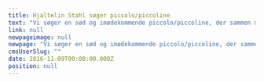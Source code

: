 ```yaml
---
title: Hjaltelin Stahl søger piccolo/piccoline
text: "Vi søger en sød og imødekommende piccolo/piccoline, der sammen med vores Office Manager, piccolo og piccoline kan bemande vores reception og servicere bureauet og vores kunder.\n\n    \n"
link: null
newpageimage: null
newpage: "Vi søger en sød og imødekommende piccolo/piccoline, der sammen med vores Office Manager, piccolo og piccoline kan bemande vores reception og servicere bureauet og vores kunder. Arbejdstiden er 37 timer om ugen, og ligger som udgangspunkt mandag til fredag kl. 9-17 (fredag kl. 9-16.30). \n\n**Hvem er vi?**\n\nHjaltelin Stahl er et cross-media reklamebureau med mere end 130 samarbejdende specialister, der arbejder med kommunikation på tværs af medier og platforme for kunder som IKEA, Telia, Arla, COOP, Suzuki, Post Danmark og mange flere. Hjaltelin Stahl er en ung og levende arbejdsplads, der konstant udvikler sig for at være blandt de bedste bureauer i branchen.\n\n**Dine kvalifikationer:**\n\n * Serviceminded\n * Moden og ansvarsbevidst\n * Du har det fint med lavpraktiske og rutineprægede opgaver\n * Er selvkørende og kan få tingene gjort færdige\n * Smilende og udadvendt\n * Pligtopfyldende\n * Fleksibel \n * Du må gerne have erfaring fra en lignende stilling\n\n**Arbejdsopgaverne er bl.a.:**\n\n * Frokostopdækning samt afrydning\n * Mødeopdækning\n * Generel oprydning i køkkenet\n * Opfyldning af kontorartikler m.v.\n * Sørge for daglig oprydning af mødelokaler og fælleslokaler \n * Bookning af mødelokaler og styring af kalender\n * Byærinder\n * Modtagelse af gæster\n * Lettere administrative opgaver\n * Diverse ad hoc opgaver\n\n**Sådan søger du**\n\nPasser ovenstående beskrivelse på dig, så send en mail med dit CV og ansøgning til rar@hjaltelinstahl.com\n\nSamtalerne afholdes i uge 4.\n\nHvis du spørgsmål til stillingen er du velkommen til at maile direkte til reception@hjaltelinstahl.dk\n\n    "
cmsUserSlug: ""
date: 2016-11-09T00:00:00.000Z
position: null
---
```


